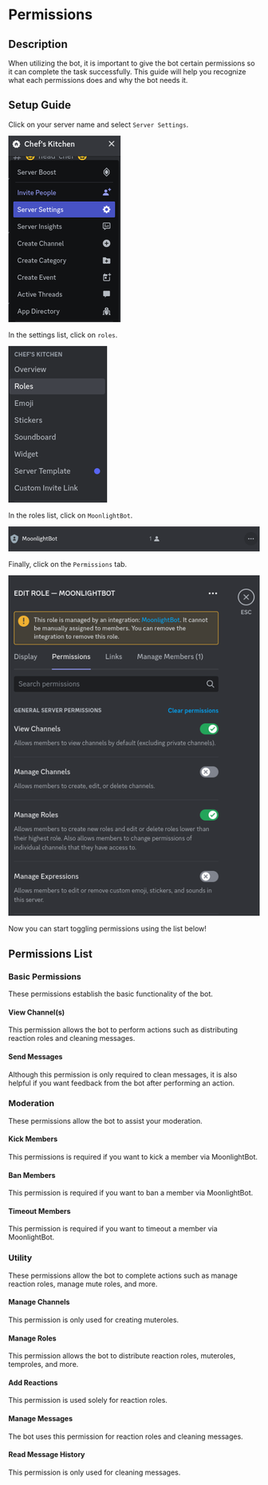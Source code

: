 # Permissions

## Description

When utilizing the bot, it is important to give the bot certain permissions so it can complete the task successfully. This guide will help you recognize what each permissions does and why the bot needs it.

## Setup Guide

Click on your server name and select `Server Settings`.

![](../.gitbook/assets/permissions1.png)

In the settings list, click on `roles`.

![](../.gitbook/assets/permissions2.png)

In the roles list, click on `MoonlightBot`.

![](../.gitbook/assets/permissions3.png)

Finally, click on the `Permissions` tab.

![](../.gitbook/assets/permissions4.png)

Now you can start toggling permissions using the list below!

## Permissions List

### **Basic Permissions**

These permissions establish the basic functionality of the bot.

#### View Channel(s)

This permission allows the bot to perform actions such as distributing reaction roles and cleaning messages.

#### Send Messages

Although this permission is only required to clean messages, it is also helpful if you want feedback from the bot after performing an action.

### **Moderation**

These permissions allow the bot to assist your moderation.

#### Kick Members

This permissions is required if you want to kick a member via MoonlightBot.

#### Ban Members

This permission is required if you want to ban a member via MoonlightBot.

#### Timeout Members

This permission is required if you want to timeout a member via MoonlightBot.

### **Utility**

These permissions allow the bot to complete actions such as manage reaction roles, manage mute roles, and more.

#### Manage Channels

This permission is only used for creating muteroles.

#### Manage Roles

This permission allows the bot to distribute reaction roles, muteroles, temproles, and more.

#### Add Reactions

This permission is used solely for reaction roles.

#### Manage Messages

The bot uses this permission for reaction roles and cleaning messages.

#### Read Message History

This permission is only used for cleaning messages.